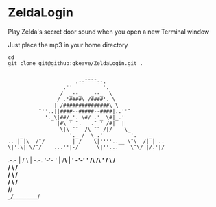 ZeldaLogin
==========

Play Zelda's secret door sound when you open a new Terminal window

Just place the mp3 in your home directory

```
cd
git clone git@github:qkeave/ZeldaLogin.git .


```

                          .--¯¯¯¯--.
                      .''          '.
                     /  _--_   _--_  \
                    / .'####\ /####'. \
                   | /###############\ \
              ¯''..||####--#####--####|..''¯
                '._\|##/_'. \#/ .'_ \#|_.'
                    |#\ ' ¯.   .¯ ' /#|  |
                     \|\ ¯¯  /\ ¯¯ /|/    \_
        _               '._ /  \_.'         '.    _
    .. | |\  /¯/         | /    \|''''..__ \¯\  /| | ..
    \|'.\| \/¯/    ...''|-/      \|''...    \¯\/ |/.'|/
 .-.-         |          /        \         |         -.-.
 '-'-     '   |         /__________\        |   '     -'-'
             '         /\          /\        '
                      /  \        /  \
                     /    \      /    \
                    /      \    /      \
                   /        \  /        \
                  /__________\/__________\
                  \__________/\__________/
                  
```
